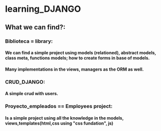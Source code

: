 # learning_DJANGO
## What we can find?:
### Biblioteca = library:
#### We can find a simple project using models (relationed), abstract models, class meta, functions models; how to create forms in base of models.
#### Many implementations in the views, managers as the ORM as well.
### CRUD_DJANGO:
#### A simple crud with users.
### Proyecto_empleados == Employees project:
#### Is a simple project using all the knowledge in the models, views,templates(html,css using "css fundation", js)
